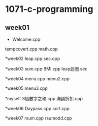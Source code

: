 # 1071-c-programming

## week01
* Welcome.cpp

tempcovert.cpp
math.cpp

*week02
  leap.cpp
  sec.cpp
  
*week03
  sum.cpp
  BMI.cpp
  leap迴圈
  sec 
  
*week04
  menu.cpp
  menu2.cpp 
  
*week05
  menu3.cpp
  
 *myself
  3個數字之和.cpp
  滿額折扣.cpp
 
*week06
 Daypass.cpp
 sort.cpp

*week07
  rsum.cpp
  rsumodd.cpp
<!--stackedit_data:
eyJoaXN0b3J5IjpbLTIwNTE0Mjk3ODEsLTMzNzk1ODg5OV19
-->